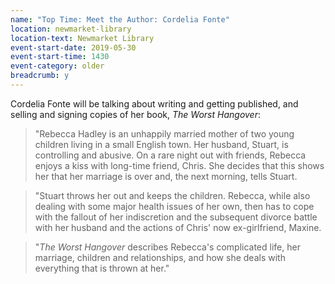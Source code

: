 ```yaml
---
name: "Top Time: Meet the Author: Cordelia Fonte"
location: newmarket-library
location-text: Newmarket Library
event-start-date: 2019-05-30
event-start-time: 1430
event-category: older
breadcrumb: y
---
```


Cordelia Fonte will be talking about writing and getting published, and selling and signing copies of her book, <cite>The Worst Hangover</cite>:

> "Rebecca Hadley is an unhappily married mother of two young children living in a small English town. Her husband, Stuart, is controlling and abusive. On a rare night out with friends, Rebecca enjoys a kiss with long-time friend, Chris. She decides that this shows her that her marriage is over and, the next morning, tells Stuart.

> "Stuart throws her out and keeps the children. Rebecca, while also dealing with some major health issues of her own, then has to cope with the fallout of her indiscretion and the subsequent divorce battle with her husband and the actions of Chris' now ex-girlfriend, Maxine.

> "<cite>The Worst Hangover</cite> describes Rebecca's complicated life, her marriage, children and relationships, and how she deals with everything that is thrown at her."
